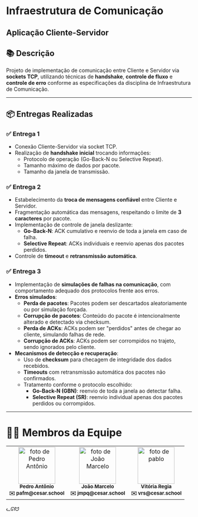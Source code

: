 # Infraestrutura de Comunicação
## Aplicação Cliente-Servidor


## 📚 Descrição

Projeto de implementação de comunicação entre Cliente e Servidor via **sockets TCP**, utilizando técnicas de **handshake**, **controle de fluxo** e **controle de erro** conforme as especificações da disciplina de Infraestrutura de Comunicação.

---

## 📦 Entregas Realizadas

### ✅ Entrega 1

- Conexão Cliente-Servidor via socket TCP.
- Realização de **handshake inicial** trocando informações:
  - Protocolo de operação (Go-Back-N ou Selective Repeat).
  - Tamanho máximo de dados por pacote.
  - Tamanho da janela de transmissão.

### ✅ Entrega 2

- Estabelecimento da **troca de mensagens confiável** entre Cliente e Servidor.
- Fragmentação automática das mensagens, respeitando o limite de **3 caracteres** por pacote.
- Implementação de controle de janela deslizante:
  - **Go-Back-N**: ACK cumulativo e reenvio de toda a janela em caso de falha.
  - **Selective Repeat**: ACKs individuais e reenvio apenas dos pacotes perdidos.
- Controle de **timeout** e **retransmissão automática**.

### ✅ Entrega 3

- Implementação de **simulações de falhas na comunicação**, com comportamento adequado dos protocolos frente aos erros.
- **Erros simulados**:
  - **Perda de pacotes**: Pacotes podem ser descartados aleatoriamente ou por simulação forçada.
  - **Corrupção de pacotes**: Conteúdo do pacote é intencionalmente alterado e detectado via checksum.
  - **Perda de ACKs**: ACKs podem ser "perdidos" antes de chegar ao cliente, simulando falhas de rede.
  - **Corrupção de ACKs**: ACKs podem ser corrompidos no trajeto, sendo ignorados pelo cliente.
- **Mecanismos de detecção e recuperação**:
  - Uso de **checksum** para checagem de integridade dos dados recebidos.
  - **Timeouts** com retransmissão automática dos pacotes não confirmados.
  - Tratamento conforme o protocolo escolhido:
    - **Go-Back-N (GBN)**: reenvio de toda a janela ao detectar falha.
    - **Selective Repeat (SR)**: reenvio individual apenas dos pacotes perdidos ou corrompidos.

---

# 👩‍💻 Membros da Equipe
<table>
  <tr>
    <td align="center">
      <a href="https://github.com/lovepxdro">
        <img src="https://avatars.githubusercontent.com/lovepxdro" width="100px;" alt="foto de Pedro Antônio"/>
        <br>
        <sub><b>Pedro Antônio</b></sub>
      </a>
      <br>
      <sub><b>✉️ pafm@cesar.school</b></sub>
    </td>
    <td align="center">
      <a href="https://github.com/the-lazy-programmer">
        <img src="https://avatars.githubusercontent.com/the-lazy-programmer" width="100px;" alt="foto de João Marcelo"/>
        <br>
        <sub><b>João Marcelo</b></sub>
      </a>
      <br>
      <sub><b>✉️ jmpq@cesar.school</b></sub>
    </td>
    <td align="center">
      <a href="https://github.com/vitoriaregia21">
        <img src="https://avatars.githubusercontent.com/vitoriaregia21" width="100px;" alt="foto de pablo"/>
        <br>
        <sub><b>Vitória Regia</b></sub>
      </a>
      <br>
      <sub><b>✉️ vrs@cesar.school</b></sub>
    </td>
  </tr>
</table>

ᓚᘏᗢ

